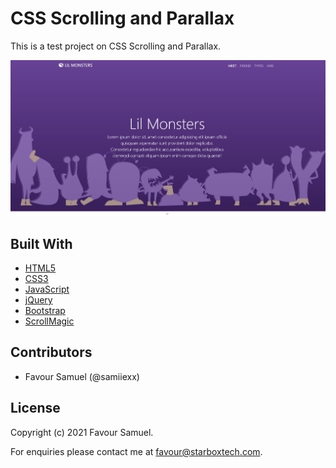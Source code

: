 # CSS Scrolling and Parallax
This is a test project on CSS Scrolling and Parallax.

![CSS Scrolling and Parallax](screenshot.jpg)

## Built With
- [HTML5](https://developer.mozilla.org/en-US/docs/Web/Guide/HTML/HTML5)
- [CSS3](https://developer.mozilla.org/en-US/docs/Web/CSS)
- [JavaScript](https://developer.mozilla.org/en-US/docs/Web/JavaScript)
- [jQuery](https://jquery.com/download/)
- [Bootstrap](https://getbootstrap.com/)
- [ScrollMagic](http://scrollmagic.io/)

## Contributors
- Favour Samuel (@samiiexx)

## License
Copyright (c) 2021 Favour Samuel.

For enquiries please contact me at [favour@starboxtech.com](mailto:favour@starboxtech.com).